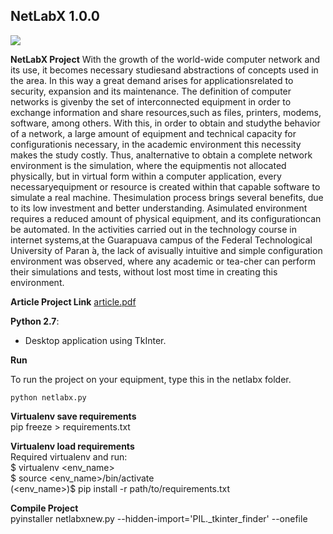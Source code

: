 ## NetLabX  **1.0.0**  
![
](https://camo.githubusercontent.com/56f040121ad5740119e34f278f43bbfcf7abaab9/687474703a2f2f69636f6e73686f772e6d652f6d656469612f696d616765732f53797374656d2f706c65782d69636f6e732f706e672f4f746865722f3235362f707974686f6e2e706e67)  
  
  **NetLabX Project**
  With the growth of the world-wide computer network and its use, it becomes necessary studiesand abstractions of concepts used in the area. In this way a great demand arises for applicationsrelated to security, expansion and its maintenance. The definition of computer networks is givenby the set of interconnected equipment in order to exchange information and share resources,such as files, printers, modems, software, among others. With this, in order to obtain and studythe behavior of a network, a large amount of equipment and technical capacity for configurationis  necessary,  in  the  academic  environment  this  necessity  makes  the  study  costly.  Thus,  analternative to obtain a complete network environment is the simulation, where the equipmentis not allocated physically, but in virtual form within a computer application, every necessaryequipment or resource is created within that capable software to simulate a real machine. Thesimulation process brings several benefits, due to its low investment and better understanding. Asimulated environment requires a reduced amount of physical equipment, and its configurationcan be automated. In the activities carried out in the technology course in internet systems,at the Guarapuava campus of the Federal Technological University of Paran ́a, the lack of avisually intuitive and simple configuration environment was observed, where any academic or tea-cher can perform their simulations and tests, without lost most time in creating this environment.
  
**Article Project Link**
[article.pdf](https://tcc.tsi.gp.utfpr.edu.br/attachments/approvals/157/GP_COINT_2019_1_PROPOSTA_PATRICK_FERRO_RIBEIRO.pdf?1559303561)
    
**Python 2.7**:
- Desktop application using TkInter.

**Run**  

  To run the project on your equipment, type this in the netlabx folder.  

    python netlabx.py

**Virtualenv save requirements**  
pip freeze > requirements.txt  

**Virtualenv load requirements**  
Required virtualenv and run:  
$ virtualenv <env_name>  
$ source <env_name>/bin/activate  
(<env_name>)$ pip install -r path/to/requirements.txt  


**Compile Project**  
    pyinstaller netlabxnew.py --hidden-import='PIL._tkinter_finder' --onefile  

